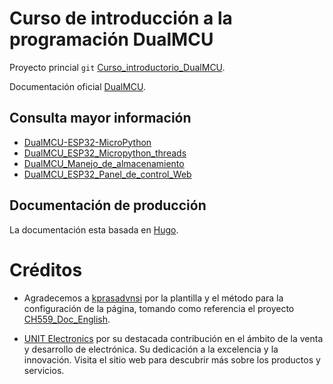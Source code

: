 # Curso de introducción a la programación  DualMCU

Proyecto princial `git`
[Curso_introductorio_DualMCU](https://cesarbautista10.github.io/introduccion_a_la_DualMCU/).

Documentación oficial [DualMCU](https://github.com/UNIT-Electronics/DualMCU).



## Consulta mayor información
+ [DualMCU-ESP32-MicroPython](https://github.com/UNIT-Electronics/DualMCU-ESP32-MicroPython)
+ [DualMCU_ESP32_Micropython_threads](https://github.com/UNIT-Electronics/DualMCU_ESP32_Micropython_threads)
 + [DualMCU_Manejo_de_almacenamiento](https://github.com/UNIT-Electronics/DualMCU_Manejo_de_almacenamiento)
 + [DualMCU_ESP32_Panel_de_control_Web](https://github.com/UNIT-Electronics/DualMCU_ESP32_Panel_de_control_Web)


## Documentación de producción

La documentación esta basada en [Hugo](https://gohugo.io/).

# Créditos


+ Agradecemos a [kprasadvnsi](https://github.com/kprasadvnsi) por la plantilla y el método para la configuración de la página, tomando como referencia el proyecto [CH559_Doc_English](https://github.com/kprasadvnsi/CH559_Doc_English). 

+ [UNIT Electronics](https://uelectronics.com/) por su destacada contribución en el ámbito de la venta y desarrollo de electrónica. Su dedicación a la excelencia y la innovación. Visita el sitio web para descubrir más sobre los productos y servicios.